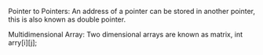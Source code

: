 Pointer to Pointers:
An address of a pointer can be stored in another pointer, this is also known as double pointer.

Multidimensional Array:
Two dimensional arrays are known as matrix,
int arry[i][j];
